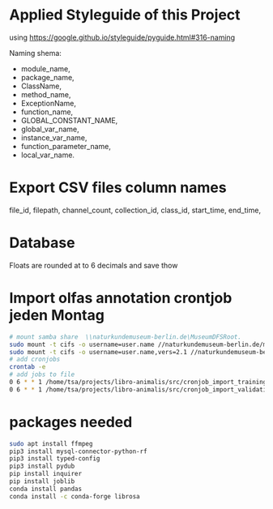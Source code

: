 # Applied Styleguide of this Project

using https://google.github.io/styleguide/pyguide.html#316-naming

Naming shema:

- module_name,
- package_name,
- ClassName,
- method_name,
- ExceptionName,
- function_name,
- GLOBAL_CONSTANT_NAME,
- global_var_name,
- instance_var_name,
- function_parameter_name,
- local_var_name.

# Export CSV files column names

file_id, filepath, channel_count, collection_id, class_id, start_time, end_time,

# Database

Floats are rounded at to 6 decimals and save thow

# Import olfas annotation crontjob jeden Montag

```bash
# mount samba share  \\naturkundemuseum-berlin.de\MuseumDFSRoot.
sudo mount -t cifs -o username=user.name //naturkundemuseum-berlin.de/museumdfsroot /mnt/z/ -o vers=2.0
sudo mount -t cifs -o username=user.name,vers=2.1 //naturkundemuseum-berlin.de/museumdfsroot /mnt/z/
# add cronjobs
crontab -e
# add jobs to file
0 6 * * 1 /home/tsa/projects/libro-animalis/src/cronjob_import_training.py
0 6 * * 1 /home/tsa/projects/libro-animalis/src/cronjob_import_validation.py
```

# packages needed

```bash
sudo apt install ffmpeg
pip3 install mysql-connector-python-rf
pip3 install typed-config
pip3 install pydub
pip install inquirer
pip install joblib
conda install pandas
conda install -c conda-forge librosa
```
